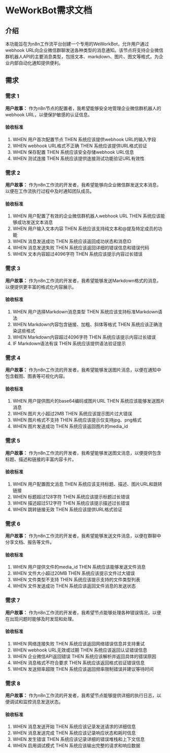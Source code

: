 # WeWorkBot需求文档

## 介绍

本功能旨在为n8n工作流平台创建一个专用的WeWorkBot，允许用户通过webhook URL向企业微信群聊发送各种类型的消息通知。该节点将支持企业微信群机器人API的主要消息类型，包括文本、markdown、图片、图文等格式，为企业内部自动化通知提供便利。

## 需求

### 需求 1

**用户故事：** 作为n8n节点的配置者，我希望能够安全地管理企业微信群机器人的webhook URL，以便保护敏感的认证信息。

#### 验收标准

1. WHEN 用户首次配置节点 THEN 系统应该提供webhook URL的输入字段
2. WHEN webhook URL格式不正确 THEN 系统应该提供URL格式验证
3. WHEN 保存配置 THEN 系统应该安全存储webhook URL信息
4. WHEN 测试连接 THEN 系统应该提供连接测试功能验证URL有效性

### 需求 2

**用户故事：** 作为n8n工作流的开发者，我希望能够向企业微信群发送文本消息，以便在工作流执行过程中及时通知团队成员。

#### 验收标准

1. WHEN 用户配置了有效的企业微信群机器人webhook URL THEN 系统应该能够成功发送文本消息
2. WHEN 用户输入文本内容 THEN 系统应该支持纯文本和@提及特定成员的功能
3. WHEN 消息发送成功 THEN 系统应该返回成功状态和消息ID
4. WHEN 消息发送失败 THEN 系统应该返回详细的错误信息和错误代码
5. WHEN 文本内容超过4096字符 THEN 系统应该提示内容过长错误

### 需求 3

**用户故事：** 作为n8n工作流的开发者，我希望能够发送Markdown格式的消息，以便提供更丰富的格式化内容展示。

#### 验收标准

1. WHEN 用户选择Markdown消息类型 THEN 系统应该支持标准Markdown语法
2. WHEN Markdown内容包含链接、加粗、斜体等格式 THEN 系统应该正确渲染这些格式
3. WHEN Markdown内容超过4096字符 THEN 系统应该提示内容过长错误
4. IF Markdown语法有误 THEN 系统应该提供语法验证提示

### 需求 4

**用户故事：** 作为n8n工作流的开发者，我希望能够发送图片消息，以便在通知中包含截图、图表等可视化内容。

#### 验收标准

1. WHEN 用户提供图片的base64编码或图片URL THEN 系统应该能够发送图片消息
2. WHEN 图片大小超过2MB THEN 系统应该提示图片过大错误
3. WHEN 图片格式不支持 THEN 系统应该提示仅支持jpg、png格式
4. WHEN 图片发送成功 THEN 系统应该返回图片的media_id

### 需求 5

**用户故事：** 作为n8n工作流的开发者，我希望能够发送图文消息，以便提供包含标题、描述和链接的丰富内容卡片。

#### 验收标准

1. WHEN 用户配置图文消息 THEN 系统应该支持标题、描述、图片URL和跳转链接
2. WHEN 标题超过128字符 THEN 系统应该提示标题过长错误
3. WHEN 描述超过512字符 THEN 系统应该提示描述过长错误
4. WHEN 跳转链接无效 THEN 系统应该提供URL格式验证

### 需求 6

**用户故事：** 作为n8n工作流的开发者，我希望能够发送文件消息，以便在群聊中分享文档、报告等文件。

#### 验收标准

1. WHEN 用户提供文件的media_id THEN 系统应该能够发送文件消息
2. WHEN 文件大小超过20MB THEN 系统应该提示文件过大错误
3. WHEN 文件类型不支持 THEN 系统应该提示支持的文件类型列表
4. WHEN 文件发送成功 THEN 系统应该返回文件消息的发送状态

### 需求 7

**用户故事：** 作为n8n工作流的开发者，我希望节点能够处理各种错误情况，以便在出现问题时能够及时发现和处理。

#### 验收标准

1. WHEN 网络连接失败 THEN 系统应该返回网络错误信息并支持重试
2. WHEN webhook URL无效或过期 THEN 系统应该返回认证错误信息
3. WHEN 企业微信API返回错误 THEN 系统应该解析并返回具体的错误原因
4. WHEN 消息格式不符合要求 THEN 系统应该返回格式验证错误信息
5. WHEN 发送频率超限 THEN 系统应该返回频率限制错误并建议等待时间

### 需求 8

**用户故事：** 作为n8n工作流的开发者，我希望节点能够提供详细的执行日志，以便调试和监控消息发送状态。

#### 验收标准

1. WHEN 消息发送开始 THEN 系统应该记录发送请求的详细信息
2. WHEN 消息发送完成 THEN 系统应该记录响应状态和耗时信息
3. WHEN 发生错误 THEN 系统应该记录详细的错误堆栈和上下文信息
4. WHEN 启用调试模式 THEN 系统应该输出完整的请求和响应数据